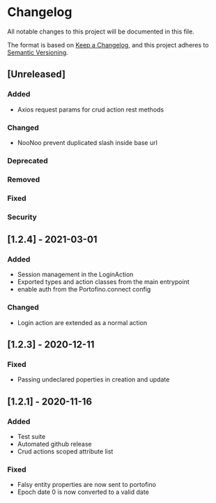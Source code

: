 # Changelog
All notable changes to this project will be documented in this file.

The format is based on [Keep a Changelog](https://keepachangelog.com/en/1.0.0/),
and this project adheres to [Semantic Versioning](https://semver.org/spec/v2.0.0.html).


## [Unreleased]

### Added
* Axios request params for crud action rest methods

### Changed
* NooNoo prevent duplicated slash inside base url

### Deprecated

### Removed

### Fixed

### Security


## [1.2.4] - 2021-03-01

### Added
* Session management in the LoginAction
* Exported types and action classes from the main entrypoint
* enable auth from the Portofino.connect config 

### Changed
* Login action are extended as a normal action


## [1.2.3] - 2020-12-11

### Fixed
* Passing undeclared poperties in creation and update


## [1.2.1] - 2020-11-16

### Added
* Test suite
* Automated github release
* Crud actions scoped attribute list

### Fixed
* Falsy entity properties are now sent to portofino
* Epoch date 0 is now converted to a valid date